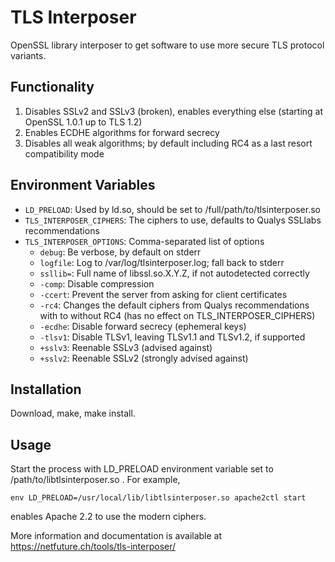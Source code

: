 TLS Interposer
==============

OpenSSL library interposer to get software to use more secure TLS protocol variants.

Functionality
-------------
1. Disables SSLv2 and SSLv3 (broken), enables everything else (starting at OpenSSL 1.0.1 up to TLS 1.2)
2. Enables ECDHE algorithms for forward secrecy
3. Disables all weak algorithms; by default including RC4 as a last resort compatibility mode

Environment Variables
---------------------
* `LD_PRELOAD`: Used by ld.so, should be set to /full/path/to/tlsinterposer.so
* `TLS_INTERPOSER_CIPHERS`: The ciphers to use, defaults to Qualys SSLlabs recommendations
* `TLS_INTERPOSER_OPTIONS`: Comma-separated list of options
  - `debug`: Be verbose, by default on stderr
  - `logfile`: Log to /var/log/tlsinterposer.log; fall back to stderr
  - `ssllib=`: Full name of libssl.so.X.Y.Z, if not autodetected correctly
  - `-comp`: Disable compression
  - `-ccert`: Prevent the server from asking for client certificates
  - `-rc4`: Changes the default ciphers from Qualys recommendations with to without RC4 (has no effect on TLS_INTERPOSER_CIPHERS)
  - `-ecdhe`: Disable forward secrecy (ephemeral keys)
  - `-tlsv1`: Disable TLSv1, leaving TLSv1.1 and TLSv1.2, if supported
  - `+sslv3`: Reenable SSLv3 (advised against)
  - `+sslv2`: Reenable SSLv2 (strongly advised against)

Installation
------------
Download, make, make install.

Usage
-----
Start the process with LD_PRELOAD environment variable set to /path/to/libtlsinterposer.so . For example,

	env LD_PRELOAD=/usr/local/lib/libtlsinterposer.so apache2ctl start

enables Apache 2.2 to use the modern ciphers.

More information and documentation is available at https://netfuture.ch/tools/tls-interposer/
